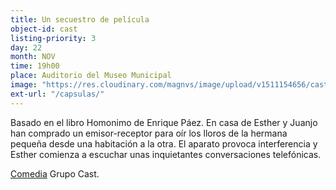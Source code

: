 ```yaml
---
title: Un secuestro de película
object-id: cast
listing-priority: 3
day: 22
month: NOV
time: 19h00
place: Auditorio del Museo Municipal
image: "https://res.cloudinary.com/magnvs/image/upload/v1511154656/cast_olaacj.jpg"
ext-url: "/capsulas/"
---
```


Basado en el libro Homonimo de Enrique Páez. En casa de Esther y Juanjo han comprado un emisor-receptor para oír los lloros de la hermana pequeña desde una habitación a la otra. El aparato provoca interferencia y Esther comienza a escuchar unas inquietantes conversaciones telefónicas.

<u>Comedia</u> Grupo Cast.
